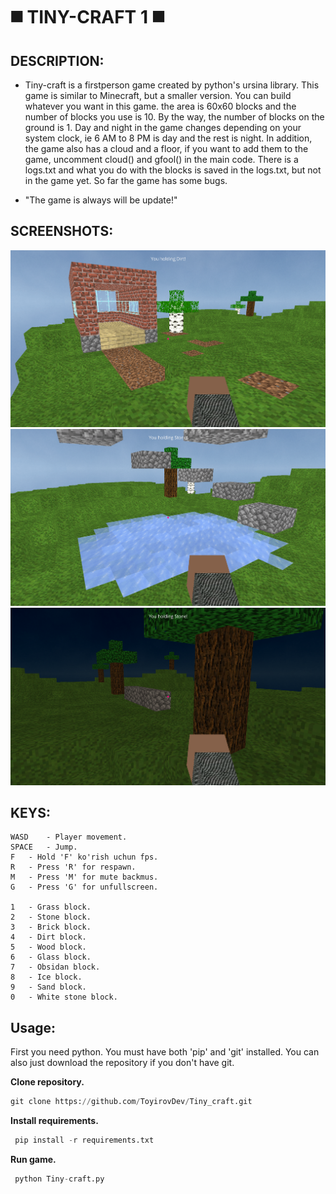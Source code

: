# ◼️ TINY-CRAFT 1 ◼️ 

## DESCRIPTION:
* Tiny-craft is a firstperson game created by python's ursina library. This game is similar to Minecraft, but a smaller version.
  You can build whatever you want in this game. the area is 60x60 blocks and the number of blocks you use is 10.
  By the way, the number of blocks on the ground is 1. Day and night in the game changes depending on your system clock,
  ie 6 AM to 8 PM is day and the rest is night. In addition, the game also has a cloud and a floor, if you want to add them to the game,
  uncomment cloud() and gfool() in the main code. There is a logs.txt and what you do with the blocks is saved in the logs.txt,
  but not in the game yet. So far the game has some bugs. 
  


* "The game is always will be update!"

## SCREENSHOTS:
<img src="https://github.com/ToyirovDev/Tiny_craft/blob/main/Assets/screenshots/1.png">
<img src="https://github.com/ToyirovDev/Tiny_craft/blob/main/Assets/screenshots/2.png">
<img src="https://github.com/ToyirovDev/Tiny_craft/blob/main/Assets/screenshots/3.png">

## KEYS:
	WASD	- Player movement.
	SPACE	- Jump.
	F	- Hold 'F' ko'rish uchun fps.
	R	- Press 'R' for respawn.
	M	- Press 'M' for mute backmus.
	G	- Press 'G' for unfullscreen.
	
	1	- Grass block.
	2	- Stone block.
	3	- Brick block.
	4	- Dirt block.
	5	- Wood block.
	6	- Glass block.
	7	- Obsidan block.
	8	- Ice block.
	9	- Sand block.
	0	- White stone block.

 ## Usage:
 First you need python. You must have both 'pip' and 'git' installed. You can also just download the repository if you don't have git.

 <b>Clone repository.</b> <p>
 ```python
 git clone https://github.com/ToyirovDev/Tiny_craft.git 
```
<p>

 <b>Install requirements.</b> <p>
```python
 pip install -r requirements.txt 
```
<p>

<b>Run game. </b> <p>
```python
 python Tiny-craft.py
```





	
